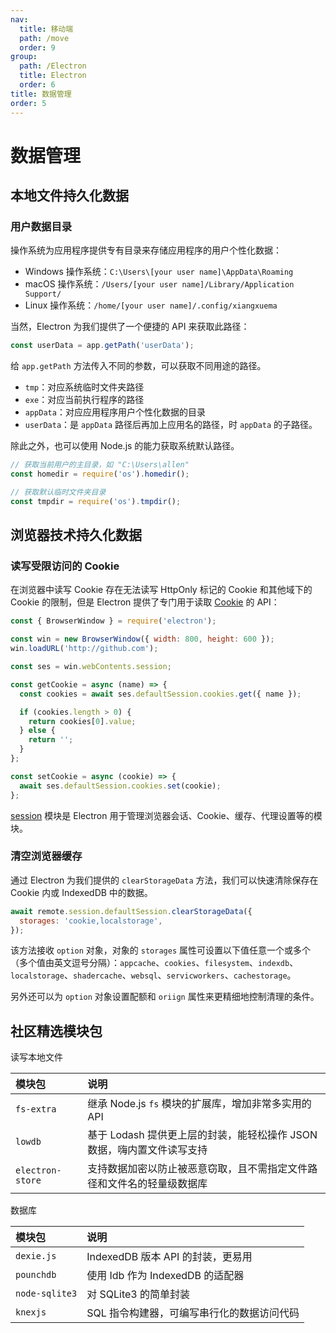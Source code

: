```yaml
---
nav:
  title: 移动端
  path: /move
  order: 9
group:
  path: /Electron
  title: Electron
  order: 6
title: 数据管理
order: 5
---
```


# 数据管理

## 本地文件持久化数据

### 用户数据目录

操作系统为应用程序提供专有目录来存储应用程序的用户个性化数据：

- Windows 操作系统：`C:\Users\[your user name]\AppData\Roaming`
- macOS 操作系统：`/Users/[your user name]/Library/Application Support/`
- Linux 操作系统：`/home/[your user name]/.config/xiangxuema`

当然，Electron 为我们提供了一个便捷的 API 来获取此路径：

```js
const userData = app.getPath('userData');
```

给 `app.getPath` 方法传入不同的参数，可以获取不同用途的路径。

- `tmp`：对应系统临时文件夹路径
- `exe`：对应当前执行程序的路径
- `appData`：对应应用程序用户个性化数据的目录
- `userData`：是 `appData` 路径后再加上应用名的路径，时 `appData` 的子路径。

除此之外，也可以使用 Node.js 的能力获取系统默认路径。

```js
// 获取当前用户的主目录，如 "C:\Users\allen"
const homedir = require('os').homedir();

// 获取默认临时文件夹目录
const tmpdir = require('os').tmpdir();
```

## 浏览器技术持久化数据

### 读写受限访问的 Cookie

在浏览器中读写 Cookie 存在无法读写 HttpOnly 标记的 Cookie 和其他域下的 Cookie 的限制，但是 Electron 提供了专门用于读取 [Cookie](https://www.electronjs.org/docs/api/cookies) 的 API：

```js
const { BrowserWindow } = require('electron');

const win = new BrowserWindow({ width: 800, height: 600 });
win.loadURL('http://github.com');

const ses = win.webContents.session;

const getCookie = async (name) => {
  const cookies = await ses.defaultSession.cookies.get({ name });

  if (cookies.length > 0) {
    return cookies[0].value;
  } else {
    return '';
  }
};

const setCookie = async (cookie) => {
  await ses.defaultSession.cookies.set(cookie);
};
```

[session](https://www.electronjs.org/docs/api/session) 模块是 Electron 用于管理浏览器会话、Cookie、缓存、代理设置等的模块。

### 清空浏览器缓存

通过 Electron 为我们提供的 `clearStorageData` 方法，我们可以快速清除保存在 Cookie 内或 IndexedDB 中的数据。

```js
await remote.session.defaultSession.clearStorageData({
  storages: 'cookie,localstorage',
});
```

该方法接收 `option` 对象，对象的 `storages` 属性可设置以下值任意一个或多个（多个值由英文逗号分隔）：`appcache`、`cookies`、`filesystem`、`indexdb`、`localstorage`、`shadercache`、`websql`、`servicworkers`、`cachestorage`。

另外还可以为 `option` 对象设置配额和 `oriign` 属性来更精细地控制清理的条件。

## 社区精选模块包

读写本地文件

| 模块包           | 说明                                                                   |
| :--------------- | :--------------------------------------------------------------------- |
| `fs-extra`       | 继承 Node.js `fs` 模块的扩展库，增加非常多实用的 API                   |
| `lowdb`          | 基于 Lodash 提供更上层的封装，能轻松操作 JSON 数据，嗨内置文件读写支持 |
| `electron-store` | 支持数据加密以防止被恶意窃取，且不需指定文件路径和文件名的轻量级数据库 |

数据库

| 模块包         | 说明                                       |
| :------------- | :----------------------------------------- |
| `dexie.js`     | IndexedDB 版本 API 的封装，更易用          |
| `pounchdb`     | 使用 Idb 作为 IndexedDB 的适配器           |
| `node-sqlite3` | 对 SQLite3 的简单封装                      |
| `knexjs`       | SQL 指令构建器，可编写串行化的数据访问代码 |
